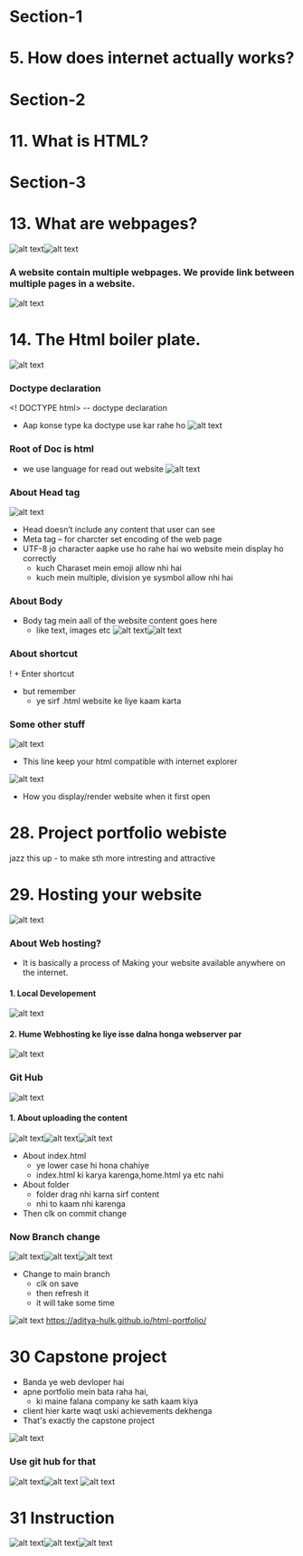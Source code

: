 # Section-1
# 5. How does internet actually works?
# Section-2
# 11. What is HTML?

# Section-3
# 13. What are webpages?
![alt text](image.png)![alt text](image-1.png)
### A website contain multiple webpages. We provide link between multiple pages in a website.
![alt text](image-2.png)
# 14. The Html boiler plate.
![alt text](image-3.png)
### Doctype declaration
<! DOCTYPE html> -- doctype declaration  
- Aap konse type ka doctype use kar rahe ho 
![alt text](image-4.png)
### Root of Doc is html
- we use language for read out website
![alt text](image-5.png)
### About Head tag
![alt text](image-6.png)
- Head doesn’t include any content that user  can see
- Meta tag – for charcter set encoding of the web page
- UTF-8 jo character aapke use ho rahe hai wo website mein  display ho correctly
    -  kuch Charaset mein emoji allow nhi hai
    - kuch mein multiple, division ye sysmbol allow nhi hai
### About Body
- Body tag mein aall of the website content goes here
    -  like text,  images etc
![alt text](image-7.png)![alt text](image-8.png)
### About shortcut
! + Enter shortcut 
- but remember
    - ye sirf .html website ke liye kaam karta
### Some other stuff
![alt text](image-9.png)
- This line keep your html compatible with internet explorer

![alt text](image-10.png)
- How you display/render website when it first open
# 28. Project portfolio webiste
jazz this up - to make sth more intresting and attractive
# 29. Hosting your website
![alt text](image-11.png)
### About Web hosting?
 - It is basically a process of Making your website available anywhere on the internet.
 #### 1. Local Developement
 ![alt text](image-12.png)
 #### 2. Hume Webhosting ke liye isse dalna honga webserver par
 ![alt text](image-13.png)
 ### Git Hub
 ![alt text](image-14.png)
 #### 1. About uploading the content
 ![alt text](image-15.png)![alt text](image-16.png)![alt text](image-17.png)
 - About index.html  
    - ye lower case hi hona chahiye
    - index.html ki karya karenga,home.html ya etc nahi
- About folder
    - folder drag nhi karna sirf content
    - nhi to kaam nhi karenga
- Then clk on commit change
### Now Branch change
![alt text](image-18.png)![alt text](image-19.png)![alt text](image-20.png)
- Change to main branch
    - clk on save
    - then refresh it 
    - it will take some time

![alt text](image-21.png)
https://aditya-hulk.github.io/html-portfolio/
# 30 Capstone project
- Banda ye web devloper hai
- apne portfolio mein bata raha hai, 
    - ki maine falana company ke sath kaam kiya
- client hier karte waqt uski achievements dekhenga 
- That's exactly the capstone project

![alt text](image-25.png)
### Use git hub for that
![alt text](image-26.png)![alt text](image-27.png)
![alt text](image-28.png)
# 31 Instruction
![alt text](image-22.png)![alt text](image-23.png)![alt text](image-24.png)


 

